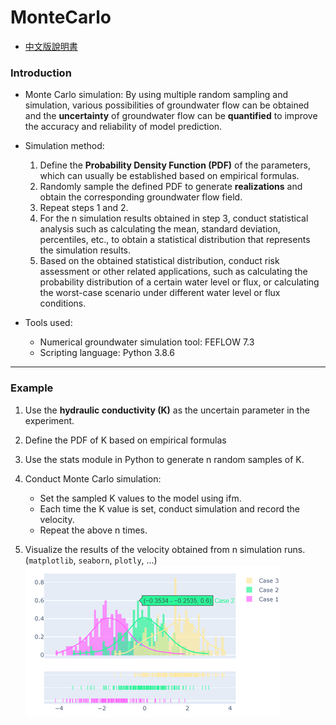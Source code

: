 # MonteCarlo
* [中文版說明書](./README_%E4%B8%AD%E6%96%87.md)
### Introduction

* Monte Carlo simulation:
    By using multiple random sampling and simulation, various possibilities of groundwater flow can be obtained and the **uncertainty** of groundwater flow can be **quantified** to improve the accuracy and reliability of model prediction.

* Simulation method:

    1. Define the **Probability Density Function (PDF)** of the parameters, which can usually be established based on empirical formulas.
    2. Randomly sample the defined PDF to generate **realizations** and obtain the corresponding groundwater flow field.
    3. Repeat steps 1 and 2.
    4. For the n simulation results obtained in step 3, conduct statistical analysis such as calculating the mean, standard deviation, percentiles, etc., to obtain a statistical distribution that represents the simulation results.
    5. Based on the obtained statistical distribution, conduct risk assessment or other related applications, such as calculating the probability distribution of a certain water level or flux, or calculating the worst-case scenario under different water level or flux conditions.

* Tools used:
    * Numerical groundwater simulation tool: FEFLOW 7.3
    * Scripting language: Python 3.8.6

---

### Example

1. Use the **hydraulic conductivity (K)** as the uncertain parameter in the experiment.

2. Define the PDF of K based on empirical formulas

3. Use the stats module in Python to generate n random samples of K.

4. Conduct Monte Carlo simulation:
    * Set the sampled K values to the model using ifm.
    * Each time the K value is set, conduct simulation and record the velocity.
    * Repeat the above n times.

5. Visualize the results of the velocity obtained from n simulation runs. (`matplotlib`, `seaborn`, `plotly`, ...)
    ![](../images/2023-04-03-21-59-51.png)
